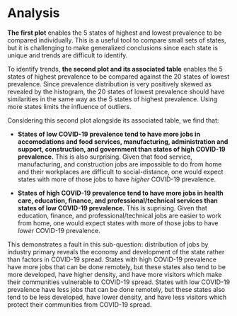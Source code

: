 # Analysis

**The first plot** enables the 5 states of highest and lowest prevalence to be compared individually. This is a useful tool to compare small sets of states, but it is challenging to make generalized conclusions since each state is unique and trends are difficult to identify.

To identify trends, **the second plot and its associated table** enables the 5 states of highest prevalence to be compared against the 20 states of lowest prevalence. Since prevalence distribution is very positively skewed as revealed by the histogram, the 20 states of lowest prevalence should have similarities in the same way as the 5 states of highest prevalence. Using more states limits the influence of outliers.

Considering this second plot alongside its associated table, we find that:

- **States of low COVID-19 prevalence tend to have more jobs in accomodations and food services, manufacturing, administration and support, construction, and government than states of high COVID-19 prevalence.** This is also surprising. Given that food service, manufacturing, and construction jobs are impossible to do from home and their workplaces are difficult to social-distance, one would expect states with more of those jobs to have *higher* COVID-19 prevalence.

- **States of high COVID-19 prevalence tend to have more jobs in health care, education, finance, and professional/technical services than states of low COVID-19 prevalence.** This is suprising. Given that education, finance, and professional/technical jobs are easier to work from home, one would expect states with more of those jobs to have *lower* COVID-19 prevalence.
  
This demonstrates a fault in this sub-question: distribution of jobs by industry primary reveals the economy and development of the state rather than factors in COVID-19 spread. States with high COVID-19 prevalence have more jobs that can be done remotely, but these states also tend to be more developed, have higher density, and have more visitors which make their communities vulnerable to COVID-19 spread. States with low COVID-19 prevalence have less jobs that can be done remotely, but these states also tend to be less developed, have lower density, and have less visitors which protect their communities from COVID-19 spread.
